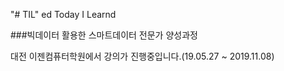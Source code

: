 "# TIL" 
ed
Today I Learnd

###빅데이터 활용한 스마트데이터 전문가 양성과정

대전 이젠컴퓨터학원에서 강의가 진행중입니다.(19.05.27 ~ 2019.11.08)
